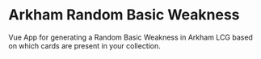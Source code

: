 # Arkham Random Basic Weakness

Vue App for generating a Random Basic Weakness in Arkham LCG based on which cards are present in your collection.
